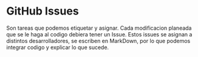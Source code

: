 # GitHub Issues
Son tareas que podemos etiquetar y asignar. Cada modificacion planeada que se le haga al codigo debiera tener un Issue.
Estos issues se asignan a distintos desarrolladores, se escriben en MarkDown, por lo que podemos integrar codigo 
y explicar lo que sucede.
